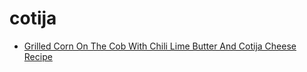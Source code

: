 # cotija

 * [Grilled Corn On The Cob With Chili Lime Butter And Cotija Cheese Recipe](../../index/g/grilled-corn-on-the-cob-with-chili-lime-butter-and-cotija-cheese-recipe.json)
